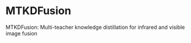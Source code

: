 # MTKDFusion
MTKDFusion: Multi-teacher knowledge distillation for infrared and visible image fusion
